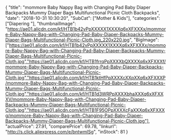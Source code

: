 {
	"title": "mommore Baby Nappy Bag with Changing Pad Baby Diaper Backpacks Mummy Diaper Bags Multifunctional Picnic Cloth Backpacks",
	"date": "2018-10-31 10:30:20",
	"SubCat": ["Mother & Kids"],
	"categories": ["Diapering "],
	"thumbnailImage": "https://ae01.alicdn.com/kf/HTB1b42vPpXXXXX1XXXXq6xXFXXXx/mommore-Baby-Nappy-Bag-with-Changing-Pad-Baby-Diaper-Backpacks-Mummy-Diaper-Bags-Multifunctional-Picnic-Cloth.jpg_220x220.jpg",
	"BigImage": ["https://ae01.alicdn.com/kf/HTB1b42vPpXXXXX1XXXXq6xXFXXXx/mommore-Baby-Nappy-Bag-with-Changing-Pad-Baby-Diaper-Backpacks-Mummy-Diaper-Bags-Multifunctional-Picnic-Cloth.jpg","https://ae01.alicdn.com/kf/HTB1frrqPpXXXXbQXXXXq6xXFXXXf/mommore-Baby-Nappy-Bag-with-Changing-Pad-Baby-Diaper-Backpacks-Mummy-Diaper-Bags-Multifunctional-Picnic-Cloth.jpg","https://ae01.alicdn.com/kf/HTB1ktHfPpXXXXcXXpXXq6xXFXXXP/mommore-Baby-Nappy-Bag-with-Changing-Pad-Baby-Diaper-Backpacks-Mummy-Diaper-Bags-Multifunctional-Picnic-Cloth.jpg","https://ae01.alicdn.com/kf/HTB1d3WRPpXXXXbhaXXXq6xXFXXXV/mommore-Baby-Nappy-Bag-with-Changing-Pad-Baby-Diaper-Backpacks-Mummy-Diaper-Bags-Multifunctional-Picnic-Cloth.jpg","https://ae01.alicdn.com/kf/HTB1F95OPpXXXXcFaXXXq6xXFXXXg/mommore-Baby-Nappy-Bag-with-Changing-Pad-Baby-Diaper-Backpacks-Mummy-Diaper-Bags-Multifunctional-Picnic-Cloth.jpg"],
	"actualPrice": 27.91,
	"comparePrice": 69.78,
	"linkurl": "http://s.click.aliexpress.com/e/bntwmlSg",
	"inStock": 81
}
